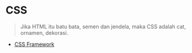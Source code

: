 # CSS

> Jika HTML itu batu bata, semen dan jendela, maka CSS adalah cat, ornamen, dekorasi.

- [CSS Framework](css-framework/bootstrap.md)
